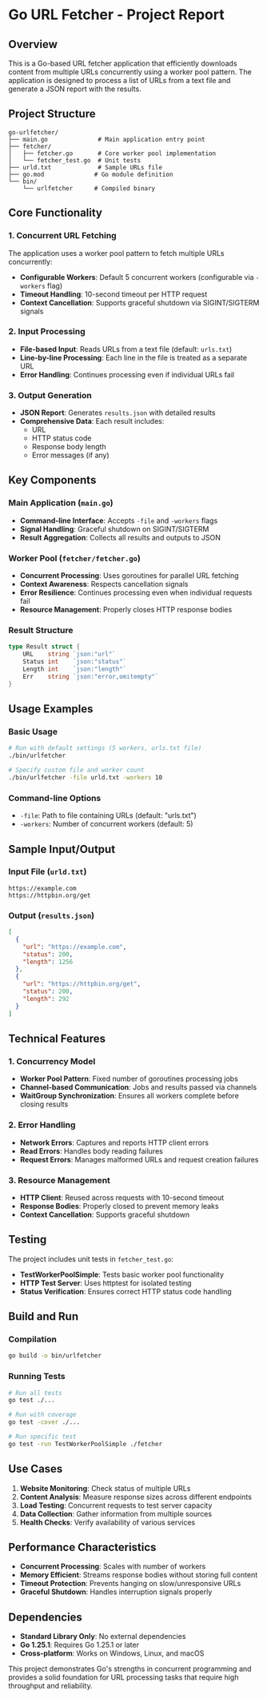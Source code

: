 # Go URL Fetcher - Project Report

## Overview
This is a Go-based URL fetcher application that efficiently downloads content from multiple URLs concurrently using a worker pool pattern. The application is designed to process a list of URLs from a text file and generate a JSON report with the results.

## Project Structure
```
go-urlfetcher/
├── main.go              # Main application entry point
├── fetcher/
│   ├── fetcher.go       # Core worker pool implementation
│   └── fetcher_test.go  # Unit tests
├── urld.txt             # Sample URLs file
├── go.mod              # Go module definition
└── bin/
    └── urlfetcher      # Compiled binary
```

## Core Functionality

### 1. Concurrent URL Fetching
The application uses a worker pool pattern to fetch multiple URLs concurrently:
- **Configurable Workers**: Default 5 concurrent workers (configurable via `-workers` flag)
- **Timeout Handling**: 10-second timeout per HTTP request
- **Context Cancellation**: Supports graceful shutdown via SIGINT/SIGTERM signals

### 2. Input Processing
- **File-based Input**: Reads URLs from a text file (default: `urls.txt`)
- **Line-by-line Processing**: Each line in the file is treated as a separate URL
- **Error Handling**: Continues processing even if individual URLs fail

### 3. Output Generation
- **JSON Report**: Generates `results.json` with detailed results
- **Comprehensive Data**: Each result includes:
  - URL
  - HTTP status code
  - Response body length
  - Error messages (if any)

## Key Components

### Main Application (`main.go`)
- **Command-line Interface**: Accepts `-file` and `-workers` flags
- **Signal Handling**: Graceful shutdown on SIGINT/SIGTERM
- **Result Aggregation**: Collects all results and outputs to JSON

### Worker Pool (`fetcher/fetcher.go`)
- **Concurrent Processing**: Uses goroutines for parallel URL fetching
- **Context Awareness**: Respects cancellation signals
- **Error Resilience**: Continues processing even when individual requests fail
- **Resource Management**: Properly closes HTTP response bodies

### Result Structure
```go
type Result struct {
    URL    string `json:"url"`
    Status int    `json:"status"`
    Length int    `json:"length"`
    Err    string `json:"error,omitempty"`
}
```

## Usage Examples

### Basic Usage
```bash
# Run with default settings (5 workers, urls.txt file)
./bin/urlfetcher

# Specify custom file and worker count
./bin/urlfetcher -file urld.txt -workers 10
```

### Command-line Options
- `-file`: Path to file containing URLs (default: "urls.txt")
- `-workers`: Number of concurrent workers (default: 5)

## Sample Input/Output

### Input File (`urld.txt`)
```
https://example.com
https://httpbin.org/get
```

### Output (`results.json`)
```json
[
  {
    "url": "https://example.com",
    "status": 200,
    "length": 1256
  },
  {
    "url": "https://httpbin.org/get",
    "status": 200,
    "length": 292
  }
]
```

## Technical Features

### 1. Concurrency Model
- **Worker Pool Pattern**: Fixed number of goroutines processing jobs
- **Channel-based Communication**: Jobs and results passed via channels
- **WaitGroup Synchronization**: Ensures all workers complete before closing results

### 2. Error Handling
- **Network Errors**: Captures and reports HTTP client errors
- **Read Errors**: Handles body reading failures
- **Request Errors**: Manages malformed URLs and request creation failures

### 3. Resource Management
- **HTTP Client**: Reused across requests with 10-second timeout
- **Response Bodies**: Properly closed to prevent memory leaks
- **Context Cancellation**: Supports graceful shutdown

## Testing
The project includes unit tests in `fetcher_test.go`:
- **TestWorkerPoolSimple**: Tests basic worker pool functionality
- **HTTP Test Server**: Uses httptest for isolated testing
- **Status Verification**: Ensures correct HTTP status code handling

## Build and Run

### Compilation
```bash
go build -o bin/urlfetcher
```

### Running Tests
```bash
# Run all tests
go test ./...

# Run with coverage
go test -cover ./...

# Run specific test
go test -run TestWorkerPoolSimple ./fetcher
```

## Use Cases
1. **Website Monitoring**: Check status of multiple URLs
2. **Content Analysis**: Measure response sizes across different endpoints
3. **Load Testing**: Concurrent requests to test server capacity
4. **Data Collection**: Gather information from multiple sources
5. **Health Checks**: Verify availability of various services

## Performance Characteristics
- **Concurrent Processing**: Scales with number of workers
- **Memory Efficient**: Streams response bodies without storing full content
- **Timeout Protection**: Prevents hanging on slow/unresponsive URLs
- **Graceful Shutdown**: Handles interruption signals properly

## Dependencies
- **Standard Library Only**: No external dependencies
- **Go 1.25.1**: Requires Go 1.25.1 or later
- **Cross-platform**: Works on Windows, Linux, and macOS

This project demonstrates Go's strengths in concurrent programming and provides a solid foundation for URL processing tasks that require high throughput and reliability.

